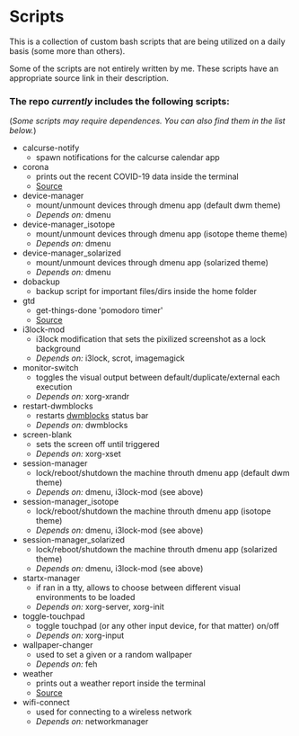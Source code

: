 # Scripts

This is a collection of custom bash scripts that are being utilized on a daily basis (some more than others).

Some of the scripts are not entirely written by me. These scripts have an appropriate source link in their description.

### The repo _currently_ includes the following scripts:
(_Some scripts may require dependences. You can also find them in the list below._)

* calcurse-notify
  * spawn notifications for the calcurse calendar app
* corona
  * prints out the recent COVID-19 data inside the terminal
  * [Source](https://github.com/sagarkarira/coronavirus-tracker-cli)
* device-manager
  * mount/unmount devices through dmenu app (default dwm theme)
  * _Depends on:_ dmenu
* device-manager_isotope
  * mount/unmount devices through dmenu app (isotope theme theme)
  * _Depends on:_ dmenu
* device-manager_solarized
  * mount/unmount devices through dmenu app (solarized theme)
  * _Depends on:_ dmenu
* dobackup
  * backup script for important files/dirs inside the home folder
* gtd
  * get-things-done 'pomodoro timer'
  * [Source](https://github.com/sagarkarira/coronavirus-tracker-cli)
* i3lock-mod
  * i3lock modification that sets the pixilized screenshot as a lock background
  * _Depends on:_ i3lock, scrot, imagemagick
* monitor-switch
  * toggles the visual output between default/duplicate/external each execution
  * _Depends on:_ xorg-xrandr
* restart-dwmblocks
  * restarts [dwmblocks](https://github.com/torrinfail/dwmblocks) status bar
  * _Depends on:_ dwmblocks
* screen-blank
  * sets the screen off until triggered
  * _Depends on:_ xorg-xset
* session-manager
  * lock/reboot/shutdown the machine throuth dmenu app (default dwm theme)
  * _Depends on:_ dmenu, i3lock-mod (see above)
* session-manager_isotope
  * lock/reboot/shutdown the machine throuth dmenu app (isotope theme)
  * _Depends on:_ dmenu, i3lock-mod (see above)
* session-manager_solarized
  * lock/reboot/shutdown the machine throuth dmenu app (solarized theme)
  * _Depends on:_ dmenu, i3lock-mod (see above)
* startx-manager
  * if ran in a tty, allows to choose between different visual environments to be loaded
  * _Depends on:_ xorg-server, xorg-init
* toggle-touchpad
  * toggle touchpad (or any other input device, for that matter) on/off
  * _Depends on:_ xorg-input
* wallpaper-changer
  * used to set a given or a random wallpaper
  * _Depends on:_ feh
* weather
  * prints out a  weather report inside the terminal
  * [Source](https://github.com/chubin/wttr.in)
* wifi-connect
  * used for connecting to a wireless network
  * _Depends on:_ networkmanager
